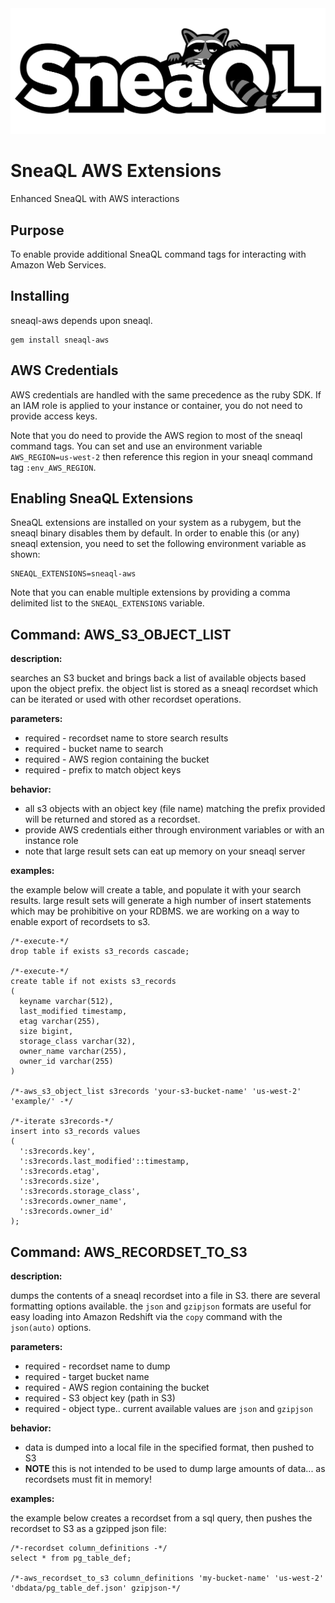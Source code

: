 <img src="https://raw.githubusercontent.com/full360/sneaql/master/sneaql.jpg" alt="sneaql raccoon" width="800">

# SneaQL AWS Extensions

Enhanced SneaQL with AWS interactions

## Purpose

To enable provide additional SneaQL command tags for interacting with Amazon Web Services.

## Installing

sneaql-aws depends upon sneaql.

```
gem install sneaql-aws
```

## AWS Credentials

AWS credentials are handled with the same precedence as the ruby SDK. If an IAM role is applied to your instance or container, you do not need to provide access keys.

Note that you do need to provide the AWS region to most of the sneaql command tags. You can set and use an environment variable `AWS_REGION=us-west-2` then reference this region in your sneaql command tag `:env_AWS_REGION`.

## Enabling SneaQL Extensions

SneaQL extensions are installed on your system as a rubygem, but the sneaql binary disables them by default. In order to enable this (or any) sneaql extension, you need to set the following environment variable as shown:

```
SNEAQL_EXTENSIONS=sneaql-aws
```

Note that you can enable multiple extensions by providing a comma delimited list to the `SNEAQL_EXTENSIONS` variable.

## Command: AWS\_S3\_OBJECT_LIST

**description:**

searches an S3 bucket and brings back a list of available objects based upon the object prefix. the object list is stored as a sneaql recordset which can be iterated or used with other recordset operations.

**parameters:**

* required - recordset name to store search results
* required - bucket name to search
* required - AWS region containing the bucket
* required - prefix to match object keys

**behavior:**

* all s3 objects with an object key (file name) matching the prefix provided will be returned and stored as a recordset.
* provide AWS credentials either through environment variables or with an instance role
* note that large result sets can eat up memory on your sneaql server

**examples:**

the example below will create a table, and populate it with your search results. large result sets will generate a high number of insert statements which may be prohibitive on your RDBMS. we are working on a way to enable export of recordsets to s3.


```
/*-execute-*/
drop table if exists s3_records cascade;

/*-execute-*/
create table if not exists s3_records
(
  keyname varchar(512),
  last_modified timestamp,
  etag varchar(255),
  size bigint,
  storage_class varchar(32),
  owner_name varchar(255),
  owner_id varchar(255)
)

/*-aws_s3_object_list s3records 'your-s3-bucket-name' 'us-west-2' 'example/' -*/

/*-iterate s3records-*/
insert into s3_records values
(
  ':s3records.key',
  ':s3records.last_modified'::timestamp,
  ':s3records.etag',
  ':s3records.size',
  ':s3records.storage_class',
  ':s3records.owner_name',
  ':s3records.owner_id'
);
```

## Command: AWS\_RECORDSET\_TO_S3

**description:**

dumps the contents of a sneaql recordset into a file in S3. there are several formatting options available. the `json` and `gzipjson` formats are useful for easy loading into Amazon Redshift via the `copy` command with the `json(auto)` options.

**parameters:**

* required - recordset name to dump
* required - target bucket name
* required - AWS region containing the bucket
* required - S3 object key (path in S3)
* required - object type.. current available values are `json` and `gzipjson`

**behavior:**

* data is dumped into a local file in the specified format, then pushed to S3
* **NOTE** this is not intended to be used to dump large amounts of data... as recordsets must fit in memory!

**examples:**

the example below creates a recordset from a sql query, then pushes the recordset to S3 as a gzipped json file:


```
/*-recordset column_definitions -*/
select * from pg_table_def;

/*-aws_recordset_to_s3 column_definitions 'my-bucket-name' 'us-west-2' 'dbdata/pg_table_def.json' gzipjson-*/
```